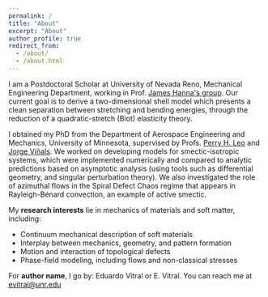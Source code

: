 ```yaml
---
permalink: /
title: "About"
excerpt: "About"
author_profile: true
redirect_from: 
  - /about/
  - /about.html
---
```


I am a Postdoctoral Scholar at University of Nevada Reno, Mechanical Engineering Department, working in Prof. [James Hanna's group](https://cmag.neocities.org/index.html). Our current goal is to derive a two-dimensional shell model which presents a clean separation between stretching and bending energies, through the reduction of a quadratic-stretch (Biot) elasticity theory. 

I obtained my PhD from the Department of Aerospace Engineering and Mechanics, University of Minnesota, supervised by Profs. [Perry H. Leo](https://cse.umn.edu/aem/perry-h-leo) and [Jorge Viñals](https://cse.umn.edu/physics/jorge-vinals). We worked on developing models for smectic-isotropic systems, which were implemented numerically and compared to analytic predictions based on asymptotic analysis (using tools such as differential geometry, and singular perturbation theory). We also investigated the role of azimuthal flows in the Spiral Defect Chaos regime that appears in Rayleigh-Bénard convection, an example of active smectic.

My **research interests** lie in mechanics of materials and soft matter, including:

* Continuum mechanical description of soft materials
* Interplay between mechanics, geometry, and pattern formation
* Motion and interaction of topological defects
* Phase-field modeling, including flows and non-classical stresses

For **author name**, I go by: Eduardo Vitral or E. Vitral. You can reach me at [evitral@unr.edu](mailto:evitral@unr.edu)